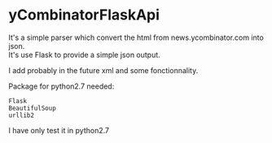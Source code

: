 # yCombinatorFlaskApi

It's a simple parser which convert the html from news.ycombinator.com into json.\
It's use Flask to provide a simple json output.

I add probably in the future xml and some fonctionnality.

Package for python2.7 needed:

    Flask
    BeautifulSoup
	urllib2


I have only test it in python2.7

